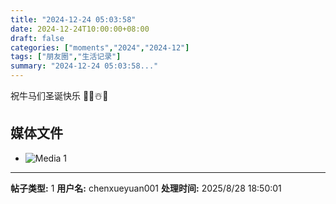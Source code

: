 ```yaml
---
title: "2024-12-24 05:03:58"
date: 2024-12-24T10:00:00+08:00
draft: false
categories: ["moments","2024","2024-12"]
tags: ["朋友圈","生活记录"]
summary: "2024-12-24 05:03:58..."
---
```


祝牛马们圣诞快乐 🎄🎅☃️🎁

## 媒体文件

- ![Media 1](/Moments/photos/2024-12-24/202412240503580.jpg)

---

**帖子类型:** 1
**用户名:** chenxueyuan001
**处理时间:** 2025/8/28 18:50:01